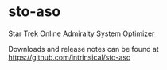 # sto-aso
Star Trek Online Admiralty System Optimizer

Downloads and release notes can be found at https://github.com/intrinsical/sto-aso
